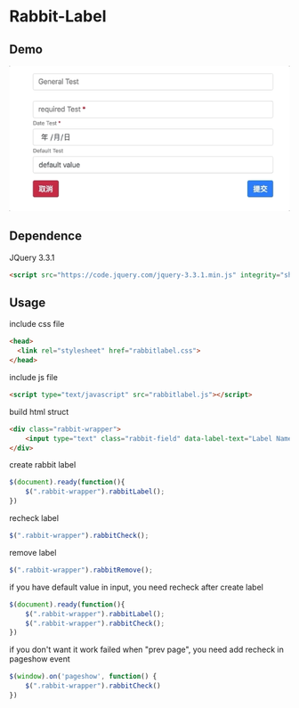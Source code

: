 # Rabbit-Label

## Demo
![](assets/demo.gif)


## Dependence

JQuery 3.3.1
```html
<script src="https://code.jquery.com/jquery-3.3.1.min.js" integrity="sha256-FgpCb/KJQlLNfOu91ta32o/NMZxltwRo8QtmkMRdAu8=" crossorigin="anonymous"></script>
```
## Usage
 
include css file 
```html
<head>
  <link rel="stylesheet" href="rabbitlabel.css">
</head>
```

include js file 
```html
<script type="text/javascript" src="rabbitlabel.js"></script>
```

build html struct
```html
<div class="rabbit-wrapper">
    <input type="text" class="rabbit-field" data-label-text="Label Name">
</div>
```

create rabbit label 
```js
$(document).ready(function(){
    $(".rabbit-wrapper").rabbitLabel();
})
```

recheck label  
```js
$(".rabbit-wrapper").rabbitCheck();
```

remove label 
```js
$(".rabbit-wrapper").rabbitRemove();
```

if you have default value in input, you need recheck after create label
```js
$(document).ready(function(){
    $(".rabbit-wrapper").rabbitLabel();
    $(".rabbit-wrapper").rabbitCheck();
})
```

if you don't want it work failed when "prev page", you need add recheck in pageshow event 
```js
$(window).on('pageshow', function() {
    $(".rabbit-wrapper").rabbitCheck()
})
```




